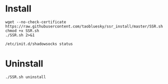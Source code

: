 Install
========
```
wget --no-check-certificate https://raw.githubusercontent.com/taobluesky/ssr_install/master/SSR.sh
chmod +x SSR.sh
./SSR.sh 2>&1

/etc/init.d/shadowsocks status
```

Uninstall
==========
```
./SSR.sh uninstall
```
